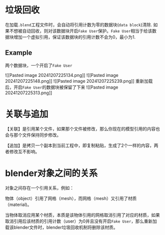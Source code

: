 # 垃圾回收
在加载`.blend`工程文件时，会自动将引用计数为零的数据块(`data block`)清除. 如果不想被自动回收，则对该数据块开启`Fake User`保护。`Fake User`相当于给该数据块增加一个虚拟引用，保证该数据块的引用计数不会为0，最小为1.

## Example
两个数据块，一个开启了`Fake User`

![[Pasted image 20241207225134.png]]
![[Pasted image 20241207225148.png]]
![[Pasted image 20241207225239.png]]
重新加载后，开启`Fake User`的数据块被保留了下来
![[Pasted image 20241207225313.png]]


# 关联与追加
【关联】是引用某个文件，如果那个文件被修改，那么你现在的模型引用的内容也会与那个文件保持同步修改。

【追加】是拷贝一个副本到当前工程中，即复制粘贴，生成了2个一样的内容，两者修改互不影响。

# blender对象之间的关系
对象之间存在一个引用关系，例如：

物体（object）引用了网格（mesh），而网格（mesh）又引用了材质（material)。

当物体取消应用某个材质，本质是该物体引用的网格取消引用了对应的材质，如果取消引用后该材质的引用计数（user）为0并且没有开启`Fake User`，那么重新加载该blender文件时，blender垃圾回收机制将删除该材质。